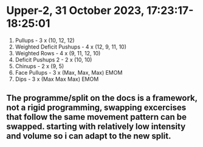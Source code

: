 # Upper-2, 31 October 2023, 17:23:17-18:25:01

1. Pullups - 3 x (10, 12, 12)
2. Weighted Deficit Pushups - 4 x (12, 9, 11, 10)
3. Weighted Rows - 4 x (9, 11, 12, 10)
4. Deficit Pushups 2 - 2 x (10, 10)
5. Chinups - 2 x (9, 5)
6. Face Pullups - 3 x (Max, Max, Max) EMOM
7. Dips - 3 x (Max Max Max) EMOM

## The programme/split on the docs is a framework, not a rigid programming, swapping excercises that follow the same movement pattern can be swapped. starting with relatively low intensity and volume so i can adapt to the new split.
